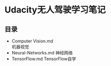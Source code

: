 # Udacity无人驾驶学习笔记
## 目录
* Computer Vision.md  
机器视觉
* Neural-Networks.md
神经网络
* TensorFlow.md
TensorFlow自学

